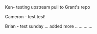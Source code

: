 Ken- testing upstream pull to Grant's repo

Cameron - test test!

Brian - test sunday ... added more .. ... ... ... 